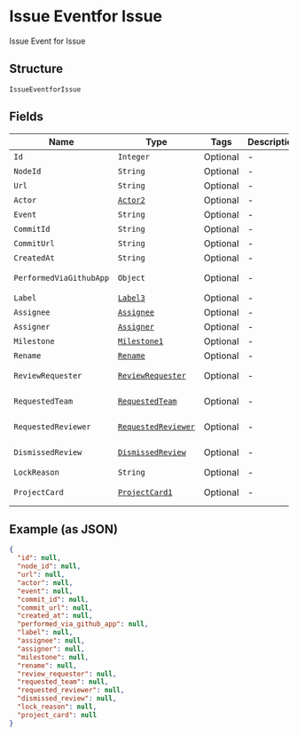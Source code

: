 
# Issue Eventfor Issue

Issue Event for Issue

## Structure

`IssueEventforIssue`

## Fields

| Name | Type | Tags | Description | Getter | Setter |
|  --- | --- | --- | --- | --- | --- |
| `Id` | `Integer` | Optional | - | Integer getId() | setId(Integer id) |
| `NodeId` | `String` | Optional | - | String getNodeId() | setNodeId(String nodeId) |
| `Url` | `String` | Optional | - | String getUrl() | setUrl(String url) |
| `Actor` | [`Actor2`](../../doc/models/actor-2.md) | Optional | - | Actor2 getActor() | setActor(Actor2 actor) |
| `Event` | `String` | Optional | - | String getEvent() | setEvent(String event) |
| `CommitId` | `String` | Optional | - | String getCommitId() | setCommitId(String commitId) |
| `CommitUrl` | `String` | Optional | - | String getCommitUrl() | setCommitUrl(String commitUrl) |
| `CreatedAt` | `String` | Optional | - | String getCreatedAt() | setCreatedAt(String createdAt) |
| `PerformedViaGithubApp` | `Object` | Optional | - | Object getPerformedViaGithubApp() | setPerformedViaGithubApp(Object performedViaGithubApp) |
| `Label` | [`Label3`](../../doc/models/label-3.md) | Optional | - | Label3 getLabel() | setLabel(Label3 label) |
| `Assignee` | [`Assignee`](../../doc/models/assignee.md) | Optional | - | Assignee getAssignee() | setAssignee(Assignee assignee) |
| `Assigner` | [`Assigner`](../../doc/models/assigner.md) | Optional | - | Assigner getAssigner() | setAssigner(Assigner assigner) |
| `Milestone` | [`Milestone1`](../../doc/models/milestone-1.md) | Optional | - | Milestone1 getMilestone() | setMilestone(Milestone1 milestone) |
| `Rename` | [`Rename`](../../doc/models/rename.md) | Optional | - | Rename getRename() | setRename(Rename rename) |
| `ReviewRequester` | [`ReviewRequester`](../../doc/models/review-requester.md) | Optional | - | ReviewRequester getReviewRequester() | setReviewRequester(ReviewRequester reviewRequester) |
| `RequestedTeam` | [`RequestedTeam`](../../doc/models/requested-team.md) | Optional | - | RequestedTeam getRequestedTeam() | setRequestedTeam(RequestedTeam requestedTeam) |
| `RequestedReviewer` | [`RequestedReviewer`](../../doc/models/requested-reviewer.md) | Optional | - | RequestedReviewer getRequestedReviewer() | setRequestedReviewer(RequestedReviewer requestedReviewer) |
| `DismissedReview` | [`DismissedReview`](../../doc/models/dismissed-review.md) | Optional | - | DismissedReview getDismissedReview() | setDismissedReview(DismissedReview dismissedReview) |
| `LockReason` | `String` | Optional | - | String getLockReason() | setLockReason(String lockReason) |
| `ProjectCard` | [`ProjectCard1`](../../doc/models/project-card-1.md) | Optional | - | ProjectCard1 getProjectCard() | setProjectCard(ProjectCard1 projectCard) |

## Example (as JSON)

```json
{
  "id": null,
  "node_id": null,
  "url": null,
  "actor": null,
  "event": null,
  "commit_id": null,
  "commit_url": null,
  "created_at": null,
  "performed_via_github_app": null,
  "label": null,
  "assignee": null,
  "assigner": null,
  "milestone": null,
  "rename": null,
  "review_requester": null,
  "requested_team": null,
  "requested_reviewer": null,
  "dismissed_review": null,
  "lock_reason": null,
  "project_card": null
}
```


